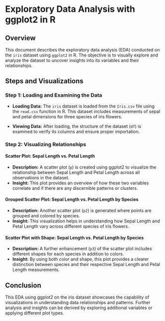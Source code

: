# Exploratory Data Analysis with ggplot2 in R

## Overview

This document describes the exploratory data analysis (EDA) conducted on the `iris` dataset using `ggplot2` in R. The objective is to visually explore and analyze the dataset to uncover insights into its variables and their relationships.

## Steps and Visualizations

### Step 1: Loading and Examining the Data

- **Loading Data:** The `iris` dataset is loaded from the `Iris.csv` file using the `read.csv` function in R. This dataset includes measurements of sepal and petal dimensions for three species of iris flowers.

- **Viewing Data:** After loading, the structure of the dataset (`df`) is examined to verify its columns and ensure proper importation.

### Step 2: Visualizing Relationships

#### Scatter Plot: Sepal Length vs. Petal Length

- **Description:** A scatter plot (`p`) is created using ggplot2 to visualize the relationship between Sepal Length and Petal Length across all observations in the dataset.
- **Insight:** This plot provides an overview of how these two variables correlate and if there are any discernible patterns or clusters.

#### Grouped Scatter Plot: Sepal Length vs. Petal Length by Species

- **Description:** Another scatter plot (`p2`) is generated where points are grouped and colored by species.
- **Insight:** This visualization helps in understanding how Sepal Length and Petal Length vary across different species of iris flowers.

#### Scatter Plot with Shape: Sepal Length vs. Petal Length by Species

- **Description:** A further enhancement (`p3`) of the scatter plot includes different shapes for each species in addition to colors.
- **Insight:** By using both color and shape, this plot provides a clearer distinction between species and their respective Sepal Length and Petal Length measurements.

## Conclusion

This EDA using ggplot2 on the iris dataset showcases the capability of visualizations in understanding data relationships and patterns. Further analysis and insights can be derived by exploring additional variables or applying different plot types.
